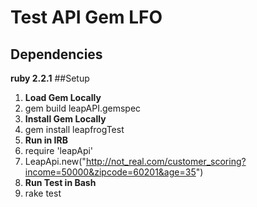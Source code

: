# Test API Gem LFO
## Dependencies
**ruby 2.2.1**
##Setup
1. **Load Gem Locally**
  1. gem build leapAPI.gemspec
2. **Install Gem Locally**
  1. gem install leapfrogTest
3. **Run in IRB**
  1. require 'leapApi'
  2. LeapApi.new("http://not_real.com/customer_scoring?income=50000&zipcode=60201&age=35")
4. **Run Test in Bash**
  1. rake test
